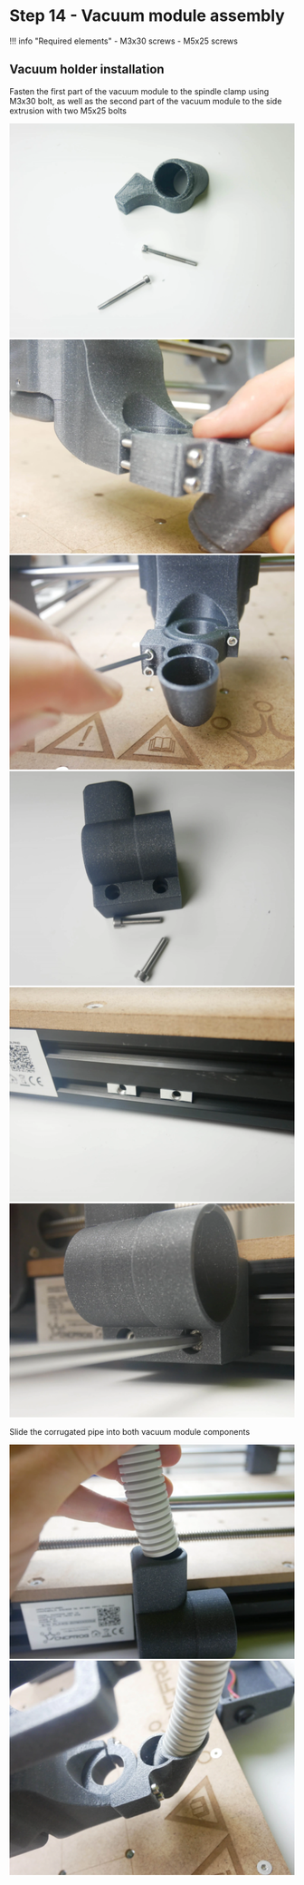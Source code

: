 # Step 14 - Vacuum module assembly

!!! info "Required elements"
    - M3x30 screws
    - M5x25 screws

## Vacuum holder installation
Fasten the first part of the vacuum module to the spindle clamp using M3x30 bolt, as well as the second part of the vacuum module to the side extrusion with two M5x25 bolts

![Vacuum module assembly](resources/step14.1.webp)
![Vacuum module assembly](resources/step14.2.webp)
![Vacuum module assembly](resources/step14.3.webp)
![Vacuum module assembly](resources/step14.4.webp)
![Vacuum module assembly](resources/step14.5.webp)
![Vacuum module assembly](resources/step14.6.webp)

Slide the corrugated pipe into both vacuum module components

![Vacuum module assembly](resources/step14.7.webp)
![Vacuum module assembly](resources/step14.8.webp)